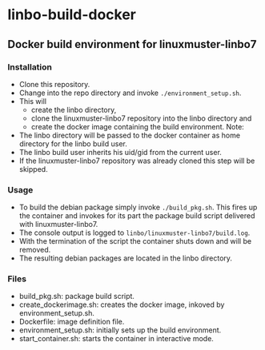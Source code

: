 # linbo-build-docker
## Docker build environment for linuxmuster-linbo7

### Installation
- Clone this repository.
- Change into the repo directory and invoke `./environment_setup.sh`.
- This will
  - create the linbo directory,
  - clone the linuxmuster-linbo7 repository into the linbo directory and
  - create the docker image containing the build environment.
Note:
- The linbo directory will be passed to the docker container as home directory for the linbo build user.
- The linbo build user inherits his uid/gid from the current user.
- If the linuxmuster-linbo7 repository was already cloned this step will be skipped.

### Usage
- To build the debian package simply invoke `./build_pkg.sh`. This fires up the container and invokes for its part the package build script delivered with linuxmuster-linbo7.
- The console output is logged to `linbo/linuxmuster-linbo7/build.log`.
- With the termination of the script the container shuts down and will be removed.
- The resulting debian packages are located in the linbo directory.

### Files
- build_pkg.sh: package build script.
- create_dockerimage.sh: creates the docker image, inkoved by environment_setup.sh.
- Dockerfile: image definition file.
- environment_setup.sh: initially sets up the build environment.
- start_container.sh: starts the container in interactive mode.

